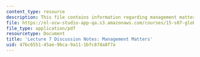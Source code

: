 ```yaml
---
content_type: resource
description: This file contains information regarding management matters.
file: https://ol-ocw-studio-app-qa.s3.amazonaws.com/courses/15-s07-globalhealth-lab-spring-2013/47bc655145ae9bca9a111bfc874a8f7a_MIT15_S07S13_lec7notes.pdf
file_type: application/pdf
resourcetype: Document
title: 'Lecture 7 Discussion Notes: Management Matters'
uid: 47bc6551-45ae-9bca-9a11-1bfc874a8f7a
---
```

